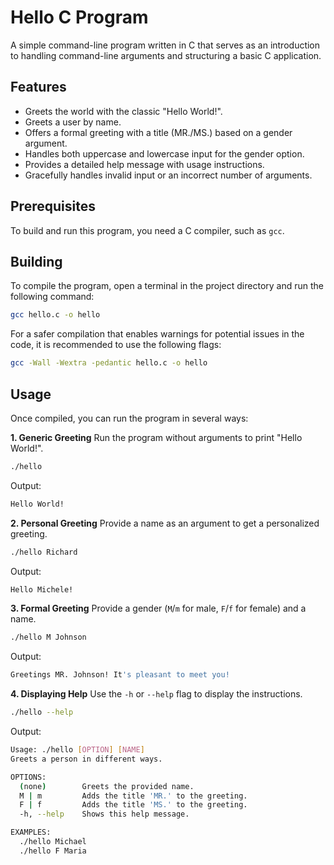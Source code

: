 # Hello C Program

A simple command-line program written in C that serves as an introduction to handling command-line arguments and structuring a basic C application.

## Features

- Greets the world with the classic "Hello World!".
- Greets a user by name.
- Offers a formal greeting with a title (MR./MS.) based on a gender argument.
- Handles both uppercase and lowercase input for the gender option.
- Provides a detailed help message with usage instructions.
- Gracefully handles invalid input or an incorrect number of arguments.

## Prerequisites

To build and run this program, you need a C compiler, such as `gcc`.

## Building

To compile the program, open a terminal in the project directory and run the following command:

```bash
gcc hello.c -o hello
```

For a safer compilation that enables warnings for potential issues in the code, it is recommended to use the following flags:

```bash
gcc -Wall -Wextra -pedantic hello.c -o hello
```

## Usage

Once compiled, you can run the program in several ways:

**1. Generic Greeting**
Run the program without arguments to print "Hello World!".

```bash
./hello
```

Output:

```bash
Hello World!
```

**2. Personal Greeting**
Provide a name as an argument to get a personalized greeting.

```bash
./hello Richard
```

Output:

```bash
Hello Michele!
```

**3. Formal Greeting**
Provide a gender (`M`/`m` for male, `F`/`f` for female) and a name.

```bash
./hello M Johnson
```

Output:

```bash
Greetings MR. Johnson! It's pleasant to meet you!
```

**4. Displaying Help**
Use the `-h` or `--help` flag to display the instructions.

```bash
./hello --help
```

Output:

```bash
Usage: ./hello [OPTION] [NAME]
Greets a person in different ways.

OPTIONS:
  (none)        Greets the provided name.
  M | m         Adds the title 'MR.' to the greeting.
  F | f         Adds the title 'MS.' to the greeting.
  -h, --help    Shows this help message.

EXAMPLES:
  ./hello Michael
  ./hello F Maria
```
